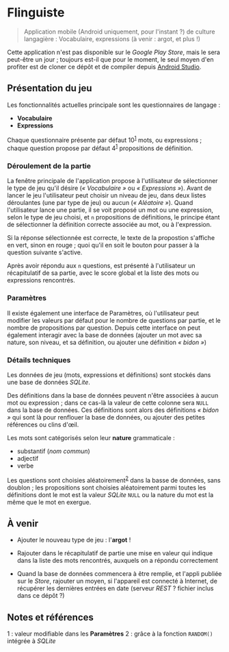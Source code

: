 # Flinguiste

> Application mobile (Android uniquement, pour l'instant ?) de culture langagière : Vocabulaire, expressions (à venir : argot, et plus !)

Cette application n'est pas disponible sur le *Google Play Store*, mais le sera peut-être un jour ; toujours est-il que pour le moment, le seul moyen d'en profiter est de cloner ce dépôt et de compiler depuis [Android Studio](https://developer.android.com/studio/index.html).

## Présentation du jeu

Les fonctionnalités actuelles principale sont les questionnaires de langage :
- **Vocabulaire**
- **Expressions**

Chaque questionnaire présente par défaut 10<sup>[1](#note-1)</sup> mots, ou expressions ;
chaque question propose par défaut 4<sup>[1](#note-1)</sup> propositions de définition.

### Déroulement de la partie

La fenêtre principale de l'application propose à l'utilisateur de sélectionner le type de jeu qu'il désire
(*« Vocabulaire »* ou *« Expressions »*). Avant de lancer le jeu l'utilisateur peut choisir un niveau de jeu,
dans deux listes déroulantes (une par type de jeu) ou aucun (*« Aléatoire »*).
Quand l'utilisateur lance une partie, il se voit proposé un mot ou une expression, selon le type de jeu choisi,
et `n` propositions de définitions, le principe étant de sélectionner la définition correcte associée au mot,
ou à l'expression.

Si la réponse sélectionnée est correcte, le texte de la propostion s'affiche en vert, sinon en rouge ;
quoi qu'il en soit le bouton pour passer à la question suivante s'active.

Après avoir répondu aux `n` questions, est présenté à l'utilisateur un récapitulatif de sa partie,
avec le score global et la liste des mots ou expressions rencontrés.

### Paramètres

Il existe également une interface de Paramètres, où l'utilisateur peut modifier les valeurs par défaut pour le nombre de questions par partie,
et le nombre de propositions par question. Depuis cette interface on peut également interagir avec la base de données (ajouter un mot avec sa nature, son niveau, et sa définition, ou ajouter une définition *« bidon »*)

### Détails techniques

Les données de jeu (mots, expressions et définitions) sont stockés dans une base de données *SQLite*.

Des définitions dans la base de données peuvent n'être associées à aucun mot ou expression ; dans ce cas-là la valeur de cette colonne sera `NULL` dans la base de données.
Ces définitions sont alors des définitions *« bidon »* qui sont là pour renflouer la base de données, ou ajouter des petites références ou clins d'œil.

Les mots sont catégorisés selon leur **nature** grammaticale :
- substantif (*nom commun*)
- adjectif
- verbe

Les questions sont choisies aléatoirement<sup>[2](#note-2)</sup> dans la basse de données, sans doublon ;
les propositions sont choisies aléatoirement parmi toutes les définitions dont le mot est la valeur *SQLite* `NULL` ou la nature du mot est la même que le mot en exergue.


## À venir

- Ajouter le nouveau type de jeu : l'**argot** !

- Rajouter dans le récapitulatif de partie une mise en valeur qui indique dans la liste des mots rencontrés, auxquels on a répondu correctement

- Quand la base de données commencera à être remplie, et l'appli publiée sur le *Store*, rajouter un moyen, si l'appareil est connecté à Internet, de récupérer les dernières entrées en date (serveur *REST* ? fichier inclus dans ce dépôt ?)



## Notes et références

<a name="note-1">1</a> : valeur modifiable dans les **Paramètres**
<a name="note-2">2</a> : grâce à la fonction `RANDOM()` intégrée à *SQLite*
